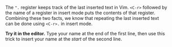 The `".` register keeps track of the last inserted text in Vim. `<C-r>` followed by the name of a register in insert mode puts the contents of that register. Combining these two facts, we know that repeating the last inserted text can be done using `<C-r>.` in insert mode.

**Try it in the editor.** Type your name at the end of the first line, then use this trick to insert your name at the _start_ of the second line.
